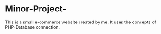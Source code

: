 # Minor-Project-

This is a small e-commerce website created by me. 
It uses the concepts of PHP-Database connection. 
